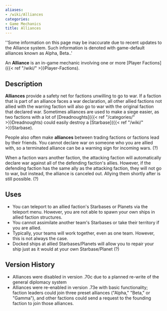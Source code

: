 ```yaml
---
aliases:
- /wiki/Alliances
categories:
- Game Mechanics
title: Alliances
---
```


''Some information on this page may be inaccurate due to recent updates to the Alliance system. Such information is denoted with game-default alliances known as Alpha, Beta..'

An **Alliance** is an in-game mechanic involving one or more [Player Factions]({{< ref "/wiki/" >}}Player-Factions).

## Description

**Alliances** provide a safety net for factions unwilling to go to war. If a faction that is part of an alliance faces a war declaration, all other allied factions not allied with the warring faction will also go to war with the original faction that declared war. Sometimes alliances are used to make a siege easier, as two factions with a lot of [Dreadnoughts]({{< ref "/categories/" >}}Dreadnoughts) could easily destroy a [Starbase]({{< ref "/wiki/" >}}Starbase).

People also often make **alliances** between trading factions or factions lead by their friends. You cannot declare war on someone who you are allied with, so a terminated alliance can be a warning sign for incoming wars. (?)

When a faction wars another faction, the attacking faction will automatically declare war against all of the defending faction's allies. However, if the defending faction has the same ally as the attacking faction, they will not go to war, but instead, the alliance is canceled out. Allying them shortly after is still possible. (?)

## Uses

- You can teleport to an allied faction's Starbases or Planets via the teleport menu. However, you are not able to spawn your own ships in allied faction structures.
- You cannot assimilate another team's Starbases or take their territory if you are allied.
- Typically, your teams will work together, even as one team. However, this is not always the case.
- Docked ships at allied Starbases/Planets will allow you to repair your ship just as it would at your own Starbase/Planet (?)

## Version History 

- Alliances were disabled in version .70c due to a planned re-write of the general diplomacy system
- Alliances were re-enabled in version .73e with basic functionality; faction leaders could join three preset alliances ("Alpha," "Beta," or "Gamma"), and other factions could send a request to the founding faction to join those alliances.